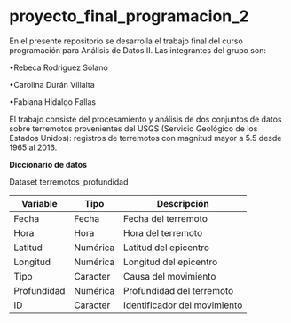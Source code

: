 # proyecto_final_programacion_2

En el presente repositorio se desarrolla el trabajo final del curso programación para Análisis de Datos II. Las integrantes del grupo son:

•Rebeca Rodriguez Solano

•Carolina Durán Villalta

•Fabiana Hidalgo Fallas

El trabajo consiste del procesamiento y análisis de dos conjuntos de datos sobre terremotos provenientes del USGS (Servicio Geológico de los Estados Unidos): registros de terremotos con magnitud mayor a 5.5 desde 1965 al 2016.

**Diccionario de datos**

Dataset terremotos_profundidad

| Variable    | Tipo     | Descripción                  |
|-------------|----------|------------------------------|
| Fecha       | Fecha    | Fecha del terremoto          |
| Hora        | Hora     | Hora del terremoto           |
| Latitud     | Numérica | Latitud del epicentro        |
| Longitud    | Numérica | Longitud del epicentro       |
| Tipo        | Caracter | Causa del movimiento         |
| Profundidad | Numérica | Profundidad del terremoto    |
| ID          | Caracter | Identificador del movimiento |
